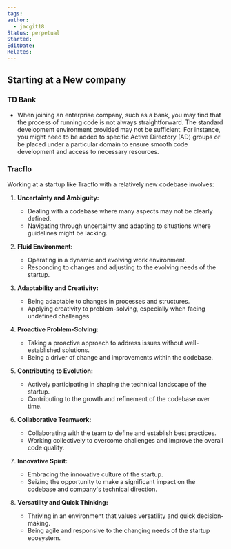 ```yaml
---
tags: 
author:
  - jacgit18
Status: perpetual
Started: 
EditDate: 
Relates:
---
```

## Starting at a New company
### TD Bank
- When joining an enterprise company, such as a bank, you may find that the process of running code is not always straightforward. The standard development environment provided may not be sufficient. For instance, you might need to be added to specific Active Directory (AD) groups or be placed under a particular domain to ensure smooth code development and access to necessary resources.
### Tracflo
Working at a startup like Tracflo with a relatively new codebase involves:

1. **Uncertainty and Ambiguity:**
   - Dealing with a codebase where many aspects may not be clearly defined.
   - Navigating through uncertainty and adapting to situations where guidelines might be lacking.

2. **Fluid Environment:**
   - Operating in a dynamic and evolving work environment.
   - Responding to changes and adjusting to the evolving needs of the startup.

3. **Adaptability and Creativity:**
   - Being adaptable to changes in processes and structures.
   - Applying creativity to problem-solving, especially when facing undefined challenges.

4. **Proactive Problem-Solving:**
   - Taking a proactive approach to address issues without well-established solutions.
   - Being a driver of change and improvements within the codebase.

5. **Contributing to Evolution:**
   - Actively participating in shaping the technical landscape of the startup.
   - Contributing to the growth and refinement of the codebase over time.

6. **Collaborative Teamwork:**
   - Collaborating with the team to define and establish best practices.
   - Working collectively to overcome challenges and improve the overall code quality.

7. **Innovative Spirit:**
   - Embracing the innovative culture of the startup.
   - Seizing the opportunity to make a significant impact on the codebase and company's technical direction.

8. **Versatility and Quick Thinking:**
   - Thriving in an environment that values versatility and quick decision-making.
   - Being agile and responsive to the changing needs of the startup ecosystem.